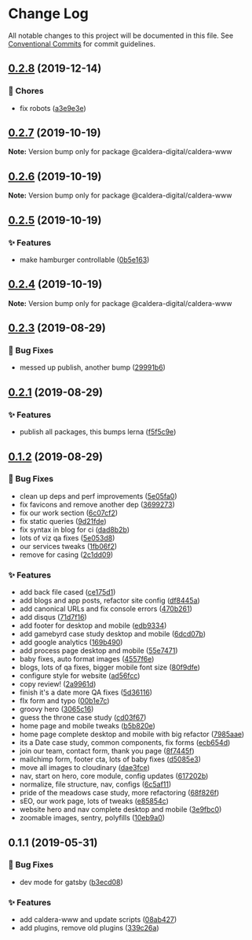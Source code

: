 # Change Log

All notable changes to this project will be documented in this file.
See [Conventional Commits](https://conventionalcommits.org) for commit guidelines.

<a name="0.2.8"></a>
## [0.2.8](https://github.com/gatsbyjs/gatsby-starter-blog/compare/@caldera-digital/caldera-www@0.2.7...@caldera-digital/caldera-www@0.2.8) (2019-12-14)


### :ticket: Chores

* fix robots ([a3e9e3e](https://github.com/gatsbyjs/gatsby-starter-blog/commit/a3e9e3e))





<a name="0.2.7"></a>
## [0.2.7](https://github.com/gatsbyjs/gatsby-starter-blog/compare/@caldera-digital/caldera-www@0.2.6...@caldera-digital/caldera-www@0.2.7) (2019-10-19)

**Note:** Version bump only for package @caldera-digital/caldera-www





<a name="0.2.6"></a>
## [0.2.6](https://github.com/gatsbyjs/gatsby-starter-blog/compare/@caldera-digital/caldera-www@0.2.5...@caldera-digital/caldera-www@0.2.6) (2019-10-19)

**Note:** Version bump only for package @caldera-digital/caldera-www





<a name="0.2.5"></a>
## [0.2.5](https://github.com/gatsbyjs/gatsby-starter-blog/compare/@caldera-digital/caldera-www@0.2.4...@caldera-digital/caldera-www@0.2.5) (2019-10-19)


### :sparkles: Features

* make hamburger controllable ([0b5e163](https://github.com/gatsbyjs/gatsby-starter-blog/commit/0b5e163))





<a name="0.2.4"></a>
## [0.2.4](https://github.com/gatsbyjs/gatsby-starter-blog/compare/@caldera-digital/caldera-www@0.2.3...@caldera-digital/caldera-www@0.2.4) (2019-10-19)

**Note:** Version bump only for package @caldera-digital/caldera-www





<a name="0.2.3"></a>
## [0.2.3](https://github.com/gatsbyjs/gatsby-starter-blog/compare/@caldera-digital/caldera-www@0.2.1...@caldera-digital/caldera-www@0.2.3) (2019-08-29)


### :bug: Bug Fixes

* messed up publish, another bump ([29991b6](https://github.com/gatsbyjs/gatsby-starter-blog/commit/29991b6))





<a name="0.2.1"></a>
## [0.2.1](https://github.com/gatsbyjs/gatsby-starter-blog/compare/@caldera-digital/caldera-www@0.1.2...@caldera-digital/caldera-www@0.2.1) (2019-08-29)


### :sparkles: Features

* publish all packages, this bumps lerna ([f5f5c9e](https://github.com/gatsbyjs/gatsby-starter-blog/commit/f5f5c9e))





<a name="0.1.2"></a>
## [0.1.2](https://github.com/gatsbyjs/gatsby-starter-blog/compare/@caldera-digital/caldera-www@0.1.1...@caldera-digital/caldera-www@0.1.2) (2019-08-29)


### :bug: Bug Fixes

* clean up deps and perf improvements ([5e05fa0](https://github.com/gatsbyjs/gatsby-starter-blog/commit/5e05fa0))
* fix favicons and remove another dep ([3699273](https://github.com/gatsbyjs/gatsby-starter-blog/commit/3699273))
* fix our work section ([6c07cf2](https://github.com/gatsbyjs/gatsby-starter-blog/commit/6c07cf2))
* fix static queries ([9d21fde](https://github.com/gatsbyjs/gatsby-starter-blog/commit/9d21fde))
* fix syntax in blog for ci ([dad8b2b](https://github.com/gatsbyjs/gatsby-starter-blog/commit/dad8b2b))
* lots of viz qa fixes ([5e053d8](https://github.com/gatsbyjs/gatsby-starter-blog/commit/5e053d8))
* our services tweaks ([1fb06f2](https://github.com/gatsbyjs/gatsby-starter-blog/commit/1fb06f2))
* remove for casing ([2c1dd09](https://github.com/gatsbyjs/gatsby-starter-blog/commit/2c1dd09))


### :sparkles: Features

* add back file cased ([ce175d1](https://github.com/gatsbyjs/gatsby-starter-blog/commit/ce175d1))
* add blogs and app posts, refactor site config ([df8445a](https://github.com/gatsbyjs/gatsby-starter-blog/commit/df8445a))
* add canonical URLs and fix console errors ([470b261](https://github.com/gatsbyjs/gatsby-starter-blog/commit/470b261))
* add disqus ([71d7f16](https://github.com/gatsbyjs/gatsby-starter-blog/commit/71d7f16))
* add footer for desktop and mobile ([edb9334](https://github.com/gatsbyjs/gatsby-starter-blog/commit/edb9334))
* add gamebyrd case study desktop and mobile ([6dcd07b](https://github.com/gatsbyjs/gatsby-starter-blog/commit/6dcd07b))
* add google analytics ([169b490](https://github.com/gatsbyjs/gatsby-starter-blog/commit/169b490))
* add process page desktop and mobile ([55e7471](https://github.com/gatsbyjs/gatsby-starter-blog/commit/55e7471))
* baby fixes, auto format images ([4557f6e](https://github.com/gatsbyjs/gatsby-starter-blog/commit/4557f6e))
* blogs, lots of qa fixes, bigger mobile font size ([80f9dfe](https://github.com/gatsbyjs/gatsby-starter-blog/commit/80f9dfe))
* configure style for website ([ad56fcc](https://github.com/gatsbyjs/gatsby-starter-blog/commit/ad56fcc))
* copy review! ([2a9961d](https://github.com/gatsbyjs/gatsby-starter-blog/commit/2a9961d))
* finish it's a date more QA fixes ([5d36116](https://github.com/gatsbyjs/gatsby-starter-blog/commit/5d36116))
* fIx form and typo ([00b1e7c](https://github.com/gatsbyjs/gatsby-starter-blog/commit/00b1e7c))
* groovy hero ([3065c16](https://github.com/gatsbyjs/gatsby-starter-blog/commit/3065c16))
* guess the throne case study ([cd03f67](https://github.com/gatsbyjs/gatsby-starter-blog/commit/cd03f67))
* home page and mobile tweaks ([b5b820e](https://github.com/gatsbyjs/gatsby-starter-blog/commit/b5b820e))
* home page complete desktop and mobile with big refactor ([7985aae](https://github.com/gatsbyjs/gatsby-starter-blog/commit/7985aae))
* its a Date case study, common components, fix forms ([ecb654d](https://github.com/gatsbyjs/gatsby-starter-blog/commit/ecb654d))
* join our team, contact form, thank you page ([8f7445f](https://github.com/gatsbyjs/gatsby-starter-blog/commit/8f7445f))
* mailchimp form, footer cta, lots of baby fixes ([d5085e3](https://github.com/gatsbyjs/gatsby-starter-blog/commit/d5085e3))
* move all images to cloudinary ([dae3fce](https://github.com/gatsbyjs/gatsby-starter-blog/commit/dae3fce))
* nav, start on hero, core module, config updates ([617202b](https://github.com/gatsbyjs/gatsby-starter-blog/commit/617202b))
* normalize, file structure, nav, configs ([6c5af11](https://github.com/gatsbyjs/gatsby-starter-blog/commit/6c5af11))
* pride of the meadows case study, more refactoring ([68f826f](https://github.com/gatsbyjs/gatsby-starter-blog/commit/68f826f))
* sEO, our work page, lots of tweaks ([e85854c](https://github.com/gatsbyjs/gatsby-starter-blog/commit/e85854c))
* website hero and nav complete desktop and mobile ([3e9fbc0](https://github.com/gatsbyjs/gatsby-starter-blog/commit/3e9fbc0))
* zoomable images, sentry, polyfills ([10eb9a0](https://github.com/gatsbyjs/gatsby-starter-blog/commit/10eb9a0))





<a name="0.1.1"></a>
## 0.1.1 (2019-05-31)


### :bug: Bug Fixes

* dev mode for gatsby ([b3ecd08](https://github.com/gatsbyjs/gatsby-starter-blog/commit/b3ecd08))


### :sparkles: Features

* add caldera-www and update scripts ([08ab427](https://github.com/gatsbyjs/gatsby-starter-blog/commit/08ab427))
* add plugins, remove old plugins ([339c26a](https://github.com/gatsbyjs/gatsby-starter-blog/commit/339c26a))
